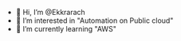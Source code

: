 - 👋 Hi, I’m @Ekkrarach
- 👀 I’m interested in "Automation on Public cloud"
- 🌱 I’m currently learning "AWS"

<!---
Ekkrarach/Ekkrarach is a ✨ special ✨ repository because its `README.md` (this file) appears on your GitHub profile.
You can click the Preview link to take a look at your changes.
--->
